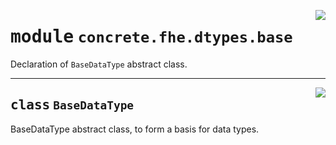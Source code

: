 <!-- markdownlint-disable -->

<a href="../../../compilers/concrete-compiler/compiler/lib/Bindings/Python/concrete/fhe/dtypes/base.py#L0"><img align="right" style="float:right;" src="https://img.shields.io/badge/-source-cccccc?style=flat-square"></a>

# <kbd>module</kbd> `concrete.fhe.dtypes.base`
Declaration of `BaseDataType` abstract class. 



---

<a href="../../../compilers/concrete-compiler/compiler/lib/Bindings/Python/concrete/fhe/dtypes/base.py#L8"><img align="right" style="float:right;" src="https://img.shields.io/badge/-source-cccccc?style=flat-square"></a>

## <kbd>class</kbd> `BaseDataType`
BaseDataType abstract class, to form a basis for data types. 





